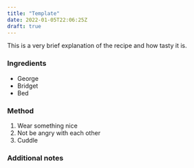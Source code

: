 ```yaml
---
title: "Template"
date: 2022-01-05T22:06:25Z
draft: true
---
```

This is a very brief explanation of the recipe and how tasty it is.

### Ingredients
* George
* Bridget
* Bed

### Method
1. Wear something nice
2. Not be angry with each other
3. Cuddle

### Additional notes


